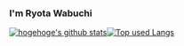 ### I'm Ryota Wabuchi

<!-- リポジトリステータス -->
[![hogehoge's github stats](https://github-readme-stats.vercel.app/api?username=ryounasso&hide=contribs&count_private=true&show_icons=true&theme=dracula)](https://github.com/ryounasso/)[![Top used Langs](https://github-readme-stats.vercel.app/api/top-langs/?username=ryounasso&layout=compact&theme=tokyonight)](https://github.com/ryounasso/)
<!-- ソースコード統計 -->

<!--
**ryounasso/ryounasso** is a ✨ _special_ ✨ repository because its `README.md` (this file) appears on your GitHub profile.

Here are some ideas to get you started:

- 🔭 I’m currently working on ...
- 🌱 I’m currently learning ...
- 👯 I’m looking to collaborate on ...
- 🤔 I’m looking for help with ...
- 💬 Ask me about ...
- 📫 How to reach me: ...
- 😄 Pronouns: ...
- ⚡ Fun fact: ...
-->
